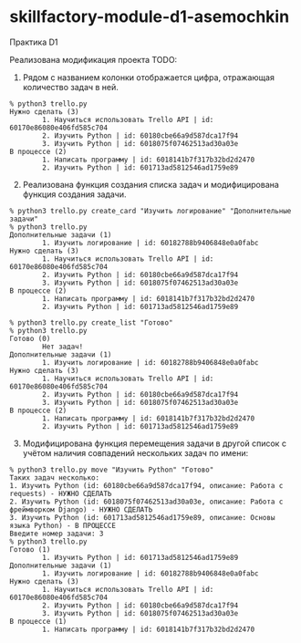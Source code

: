 # skillfactory-module-d1-asemochkin
Практика D1

Реализована модификация проекта TODO:
1. Рядом с названием колонки отображается цифра, отражающая количество задач в ней. 
```
% python3 trello.py
Нужно сделать (3)
        1. Научиться использовать Trello API | id: 60170e86080e406fd585c704
        2. Изучить Python | id: 60180cbe66a9d587dca17f94
        3. Изучить Python | id: 6018075f07462513ad30a03e
В процессе (2)
        1. Написать программу | id: 6018141b7f317b32bd2d2470
        2. Изучить Python | id: 601713ad5812546ad1759e89
```

2. Реализована функция создания списка задач и модифицирована функция создания задачи.
```
% python3 trello.py create_card "Изучить логирование" "Дополнительные задачи"
% python3 trello.py
Дополнительные задачи (1)
        1. Изучить логирование | id: 60182788b9406848e0a0fabc
Нужно сделать (3)
        1. Научиться использовать Trello API | id: 60170e86080e406fd585c704
        2. Изучить Python | id: 60180cbe66a9d587dca17f94
        3. Изучить Python | id: 6018075f07462513ad30a03e
В процессе (2)
        1. Написать программу | id: 6018141b7f317b32bd2d2470
        2. Изучить Python | id: 601713ad5812546ad1759e89
        
% python3 trello.py create_list "Готово"
% python3 trello.py
Готово (0)
        Нет задач!
Дополнительные задачи (1)
        1. Изучить логирование | id: 60182788b9406848e0a0fabc
Нужно сделать (3)
        1. Научиться использовать Trello API | id: 60170e86080e406fd585c704
        2. Изучить Python | id: 60180cbe66a9d587dca17f94
        3. Изучить Python | id: 6018075f07462513ad30a03e
В процессе (2)
        1. Написать программу | id: 6018141b7f317b32bd2d2470
        2. Изучить Python | id: 601713ad5812546ad1759e89
```

3. Модифицирована функция перемещения задачи в другой список с учётом наличия совпадений нескольких задач по имени:
```
% python3 trello.py move "Изучить Python" "Готово"
Таких задач несколько:
1. Изучить Python (id: 60180cbe66a9d587dca17f94, описание: Работа с requests) - НУЖНО СДЕЛАТЬ
2. Изучить Python (id: 6018075f07462513ad30a03e, описание: Работа с фреймворком Django) - НУЖНО СДЕЛАТЬ
3. Изучить Python (id: 601713ad5812546ad1759e89, описание: Основы языка Python) - В ПРОЦЕССЕ
Введите номер задачи: 3
% python3 trello.py
Готово (1)
        1. Изучить Python | id: 601713ad5812546ad1759e89
Дополнительные задачи (1)
        1. Изучить логирование | id: 60182788b9406848e0a0fabc
Нужно сделать (3)
        1. Научиться использовать Trello API | id: 60170e86080e406fd585c704
        2. Изучить Python | id: 60180cbe66a9d587dca17f94
        3. Изучить Python | id: 6018075f07462513ad30a03e
В процессе (1)
        1. Написать программу | id: 6018141b7f317b32bd2d2470
```
